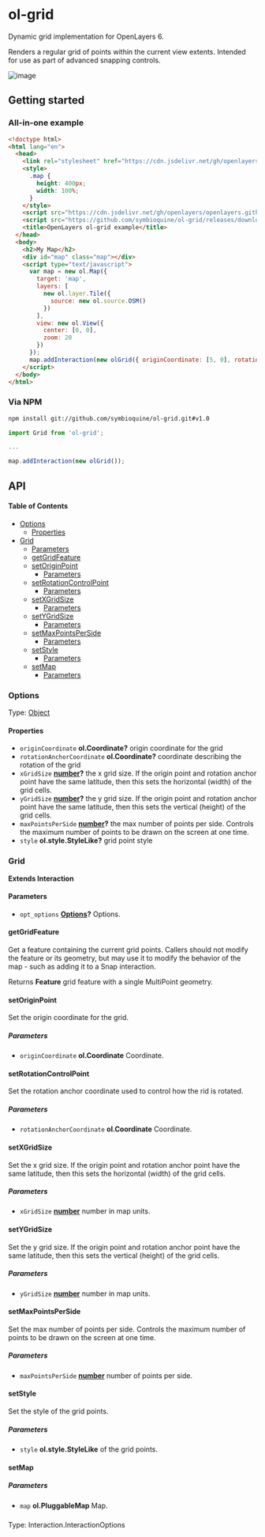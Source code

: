 # ol-grid

Dynamic grid implementation for OpenLayers 6.

Renders a regular grid of points within the current view extents. Intended for use as part of advanced snapping controls.

![image](https://user-images.githubusercontent.com/30754460/83771632-55bbbb00-a637-11ea-8002-c04d818cc274.png)

## Getting started

### All-in-one example

```html
<!doctype html>
<html lang="en">
  <head>
    <link rel="stylesheet" href="https://cdn.jsdelivr.net/gh/openlayers/openlayers.github.io@master/en/v6.3.1/css/ol.css" type="text/css">
    <style>
      .map {
        height: 400px;
        width: 100%;
      }
    </style>
    <script src="https://cdn.jsdelivr.net/gh/openlayers/openlayers.github.io@master/en/v6.3.1/build/ol.js"></script>
    <script src="https://github.com/symbioquine/ol-grid/releases/download/v1.0/ol-grid.umd.js"></script>
    <title>OpenLayers ol-grid example</title>
  </head>
  <body>
    <h2>My Map</h2>
    <div id="map" class="map"></div>
    <script type="text/javascript">
      var map = new ol.Map({
        target: 'map',
        layers: [
          new ol.layer.Tile({
            source: new ol.source.OSM()
          })
        ],
        view: new ol.View({
          center: [0, 0],
          zoom: 20
        })
      });
      map.addInteraction(new olGrid({ originCoordinate: [5, 0], rotationAnchorCoordinate: [1, 1], xGridSize: 5, yGridSize: 10, }));
    </script>
  </body>
</html>
```

### Via NPM

```sh
npm install git://github.com/symbioquine/ol-grid.git#v1.0
```

```Javascript
import Grid from 'ol-grid';

...

map.addInteraction(new olGrid());
```

## API

<!-- Generated by documentation.js. Update this documentation by updating the source code. -->

#### Table of Contents

-   [Options](#options)
    -   [Properties](#properties)
-   [Grid](#grid)
    -   [Parameters](#parameters)
    -   [getGridFeature](#getgridfeature)
    -   [setOriginPoint](#setoriginpoint)
        -   [Parameters](#parameters-1)
    -   [setRotationControlPoint](#setrotationcontrolpoint)
        -   [Parameters](#parameters-2)
    -   [setXGridSize](#setxgridsize)
        -   [Parameters](#parameters-3)
    -   [setYGridSize](#setygridsize)
        -   [Parameters](#parameters-4)
    -   [setMaxPointsPerSide](#setmaxpointsperside)
        -   [Parameters](#parameters-5)
    -   [setStyle](#setstyle)
        -   [Parameters](#parameters-6)
    -   [setMap](#setmap)
        -   [Parameters](#parameters-7)

### Options

Type: [Object](https://developer.mozilla.org/docs/Web/JavaScript/Reference/Global_Objects/Object)

#### Properties

-   `originCoordinate` **ol.Coordinate?** origin coordinate for the grid
-   `rotationAnchorCoordinate` **ol.Coordinate?** coordinate describing the rotation of the grid
-   `xGridSize` **[number](https://developer.mozilla.org/docs/Web/JavaScript/Reference/Global_Objects/Number)?** the x grid size. If the origin point and rotation anchor point have the same latitude, then this sets the horizontal (width) of the grid cells.
-   `yGridSize` **[number](https://developer.mozilla.org/docs/Web/JavaScript/Reference/Global_Objects/Number)?** the y grid size. If the origin point and rotation anchor point have the same latitude, then this sets the vertical (height) of the grid cells.
-   `maxPointsPerSide` **[number](https://developer.mozilla.org/docs/Web/JavaScript/Reference/Global_Objects/Number)?** the max number of points per side. Controls the maximum number of points to be drawn on the screen at one time.
-   `style` **ol.style.StyleLike?** grid point style

### Grid

**Extends Interaction**

#### Parameters

-   `opt_options` **[Options](#options)?** Options.

#### getGridFeature

Get a feature containing the current grid points. Callers should not
modify the feature or its geometry, but may use it to modify the behavior
of the map - such as adding it to a Snap interaction.

Returns **Feature** grid feature with a single MultiPoint geometry.

#### setOriginPoint

Set the origin coordinate for the grid.

##### Parameters

-   `originCoordinate` **ol.Coordinate** Coordinate.

#### setRotationControlPoint

Set the rotation anchor coordinate used to control how the rid is rotated.

##### Parameters

-   `rotationAnchorCoordinate` **ol.Coordinate** Coordinate.

#### setXGridSize

Set the x grid size. If the origin point and rotation anchor point have the
same latitude, then this sets the horizontal (width) of the grid cells.

##### Parameters

-   `xGridSize` **[number](https://developer.mozilla.org/docs/Web/JavaScript/Reference/Global_Objects/Number)** number in map units.

#### setYGridSize

Set the y grid size. If the origin point and rotation anchor point have the
same latitude, then this sets the vertical (height) of the grid cells.

##### Parameters

-   `yGridSize` **[number](https://developer.mozilla.org/docs/Web/JavaScript/Reference/Global_Objects/Number)** number in map units.

#### setMaxPointsPerSide

Set the max number of points per side. Controls the maximum number of points
to be drawn on the screen at one time.

##### Parameters

-   `maxPointsPerSide` **[number](https://developer.mozilla.org/docs/Web/JavaScript/Reference/Global_Objects/Number)** number of points per side.

#### setStyle

Set the style of the grid points.

##### Parameters

-   `style` **ol.style.StyleLike** of the grid points.

#### setMap

##### Parameters

-   `map` **ol.PluggableMap** Map.

### 

Type: Interaction.InteractionOptions
